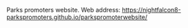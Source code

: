 Parks promoters website.
Web address: https://nightfalcon8-parkspromoters.github.io/parkspromoterwebsite/
